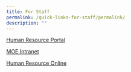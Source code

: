 ```yaml
---
title: For Staff
permalink: /quick-links-for-staff/permalink/
description: ""
---
```

[Human Resource Portal](https://www.hrp.gov.sg/hrp/#/)

[MOE Intranet](https://intranet.moe.gov.sg/hronline/Pages/Home.aspx)

[Human Resource Online](https://intranet.moe.gov.sg/hronline/Pages/Home.aspx)